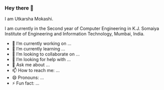 ### Hey there 👋
I am Utkarsha Mokashi.
<!--
**utkarshamokashi/utkarshamokashi** is a ✨ _special_ ✨ repository because its `README.md` (this file) appears on your GitHub profile.

Here are some ideas to get you started:
-->

I am currently in the Second year of Computer Engineering in K.J. Somaiya Institute of Engineering and Information Technology, Mumbai, India.
- 🔭 I’m currently working on ...
- 🌱 I’m currently learning ...
- 👯 I’m looking to collaborate on ...
- 🤔 I’m looking for help with ...
- 💬 Ask me about ...
- 📫 How to reach me: ...
- 😄 Pronouns: ...
- ⚡ Fun fact: ...

